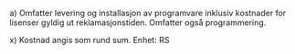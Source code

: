 a) Omfatter levering og installasjon av programvare inklusiv kostnader for lisenser gyldig ut reklamasjonstiden. Omfatter også programmering.

x) Kostnad angis som rund sum. Enhet: RS

